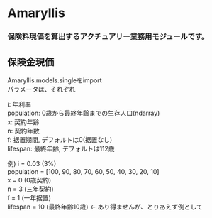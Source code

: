 # Amaryllis

### 保険料現価を算出するアクチュアリー業務用モジュールです。

## 保険金現価
Amaryllis.models.singleをimport  
パラメータは、それぞれ  

i: 年利率  
population: 0歳から最終年齢までの生存人口(ndarray)  
x: 契約年齢  
n: 契約年数  
f: 据置期間, デフォルトは0(据置なし)  
lifespan: 最終年齢, デフォルトは112歳  

例) i = 0.03 (3%)  
population = [100, 90, 80, 70, 60, 50, 40, 30, 20, 10]  
x = 0 (0歳契約)  
n = 3 (三年契約)  
f = 1 (一年据置)  
lifespan = 10 (最終年齢10歳) <- あり得ませんが、とりあえず例として  





